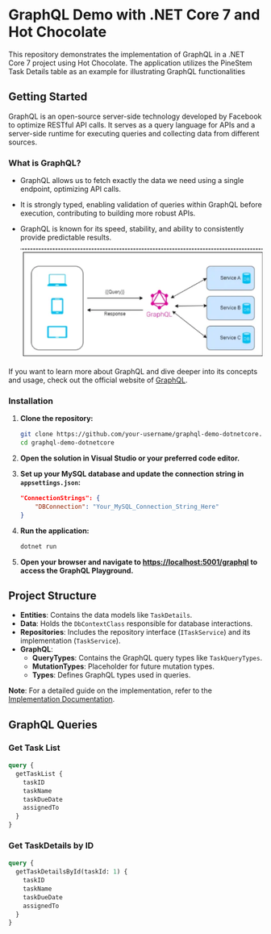 # GraphQL Demo with .NET Core 7 and Hot Chocolate

This repository demonstrates the implementation of GraphQL in a .NET Core 7 project using Hot Chocolate. The application utilizes the PineStem Task Details table as an example for illustrating GraphQL functionalities

## Getting Started

GraphQL is an open-source server-side technology developed by Facebook to optimize RESTful API calls. It serves as a query language for APIs and a server-side runtime for executing queries and collecting data from different sources.

### What is GraphQL?

- GraphQL allows us to fetch exactly the data we need using a single endpoint, optimizing API calls.
- It is strongly typed, enabling validation of queries within GraphQL before execution, contributing to building more robust APIs.
- GraphQL is known for its speed, stability, and ability to consistently provide predictable results.

    ![GraphQL](./Images/graphql.png)

If you want to learn more about GraphQL and dive deeper into its concepts and usage, check out the official website of [GraphQL](https://graphql.org/).

### Installation

1. **Clone the repository:**

   ```bash
   git clone https://github.com/your-username/graphql-demo-dotnetcore.git
   cd graphql-demo-dotnetcore
   ```

2. **Open the solution in Visual Studio or your preferred code editor.**

3. **Set up your MySQL database and update the connection string in `appsettings.json`:**

   ```json
   "ConnectionStrings": {
       "DBConnection": "Your_MySQL_Connection_String_Here"
   }
   ```

4. **Run the application:**

   ```bash
   dotnet run
   ```

5. **Open your browser and navigate to [https://localhost:5001/graphql](https://localhost:5001/graphql) to access the GraphQL Playground.**

## Project Structure

- **Entities**: Contains the data models like `TaskDetails`.
- **Data**: Holds the `DbContextClass` responsible for database interactions.
- **Repositories**: Includes the repository interface (`ITaskService`) and its implementation (`TaskService`).
- **GraphQL**:
  - **QueryTypes**: Contains the GraphQL query types like `TaskQueryTypes`.
  - **MutationTypes**: Placeholder for future mutation types.
  - **Types**: Defines GraphQL types used in queries.

**Note**: For a detailed guide on the implementation, refer to the [Implementation Documentation](Implementation.md).

## GraphQL Queries

### Get Task List

```graphql
query {
  getTaskList {
    taskID
    taskName
    taskDueDate
    assignedTo
  }
}
```

### Get TaskDetails by ID

```graphql
query {
  getTaskDetailsById(taskId: 1) {
    taskID
    taskName
    taskDueDate
    assignedTo
  }
}
```
